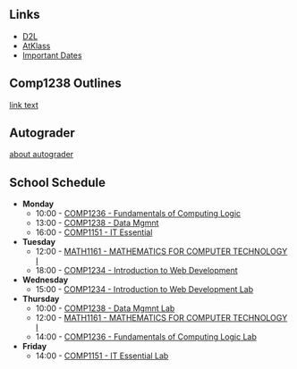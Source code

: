 ## Links
- [D2L](https://learn.georgebrown.ca)
- [AtKlass](https://app.atklass.com)
- [Important Dates](https://www.georgebrown.ca/current-students/important-dates?term=27246&category=131)

## Comp1238 Outlines
[link text](comp1238.md)

## Autograder
[about autograder](autograder_instructions.md)

## School Schedule
- **Monday**
   - 10:00 - [COMP1236 - Fundamentals of Computing Logic](https://learn.georgebrown.ca/d2l/home/337951)
   - 13:00 - [COMP1238 - Data Mgmnt](https://learn.georgebrown.ca/d2l/home/334969)
   - 16:00 - [COMP1151 - IT Essential](https://learn.georgebrown.ca/d2l/home/335096)
- **Tuesday**
   - 12:00 - [MATH1161 - MATHEMATICS FOR COMPUTER TECHNOLOGY I](https://learn.georgebrown.ca/d2l/home/330725)
   - 18:00 - [COMP1234 - Introduction to Web Development](https://learn.georgebrown.ca/d2l/home/342908)
- **Wednesday**
   - 15:00 - [COMP1234 - Introduction to Web Development Lab](https://learn.georgebrown.ca/d2l/home/342908)
- **Thursday**
   - 10:00 - [COMP1238 - Data Mgmnt Lab](https://learn.georgebrown.ca/d2l/home/334969)
   - 12:00 - [MATH1161 - MATHEMATICS FOR COMPUTER TECHNOLOGY I](https://learn.georgebrown.ca/d2l/home/330725)
   - 14:00 - [COMP1236 - Fundamentals of Computing Logic Lab](https://learn.georgebrown.ca/d2l/home/337951)
- **Friday**
   - 14:00 - [COMP1151 - IT Essential Lab](https://learn.georgebrown.ca/d2l/home/335096)
 
